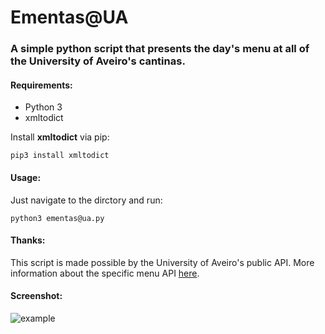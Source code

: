 # Ementas@UA

### A simple python script that presents the day's menu at all of the University of Aveiro's cantinas.

#### Requirements:

- Python 3
- xmltodict

Install **xmltodict** via pip:
```
pip3 install xmltodict
```

#### Usage:

Just navigate to the dirctory and run:
```
python3 ementas@ua.py
```

#### Thanks:

This script is made possible by the University of Aveiro's public API.
More information about the specific menu API [here](http://api.web.ua.pt/en/services/universidade_de_aveiro/ementas).

#### Screenshot:

![example](https://raw.githubusercontent.com/RodrigoRosmaninho/ementas-ua/master/screenshots/term_ementas.png)
